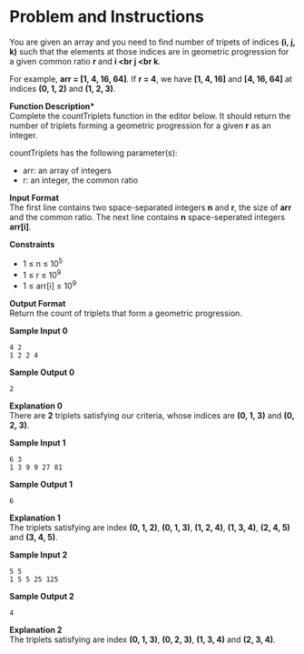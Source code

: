 # Problem and Instructions

You are given an array and you need to find number of tripets of indices **(i, j, k)** such that the elements at those indices are in geometric progression for a given common ratio **r** and **i <br j <br k**.

For example, **arr = [1, 4, 16, 64]**. If **r = 4**, we have **[1, 4, 16]** and **[4, 16, 64]** at indices **(0, 1, 2)** and **(1, 2, 3)**.

**Function Description\***</br>
Complete the countTriplets function in the editor below. It should return the number of triplets forming a geometric progression for a given **r** as an integer.

countTriplets has the following parameter(s):

- arr: an array of integers
- r: an integer, the common ratio

**Input Format**<br>
The first line contains two space-separated integers **n** and **r**, the size of **arr** and the common ratio.
The next line contains **n** space-seperated integers **arr[i]**.

**Constraints**</br>

- 1 ≤ n ≤ 10<sup>5</sup>
- 1 ≤ r ≤ 10<sup>9</sup>
- 1 ≤ arr[i] ≤ 10<sup>9</sup>

**Output Format**</br>
Return the count of triplets that form a geometric progression.

**Sample Input 0**

```
4 2
1 2 2 4
```

**Sample Output 0**

```
2
```

**Explanation 0**</br>
There are **2** triplets satisfying our criteria, whose indices are **(0, 1, 3)** and **(0, 2, 3)**.

**Sample Input 1**

```
6 3
1 3 9 9 27 81
```

**Sample Output 1**

```
6
```

**Explanation 1**</br>
The triplets satisfying are index **(0, 1, 2)**, **(0, 1, 3)**, **(1, 2, 4)**, **(1, 3, 4)**, **(2, 4, 5)** and **(3, 4, 5)**.

**Sample Input 2**

```
5 5
1 5 5 25 125
```

**Sample Output 2**

```
4
```

**Explanation 2**</br>
The triplets satisfying are index **(0, 1, 3)**, **(0, 2, 3)**, **(1, 3, 4)** and **(2, 3, 4)**.
